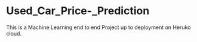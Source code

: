 # Used_Car_Price-_Prediction
This is a Machine Learning end to end Project up to deployment on Heruko cloud.
